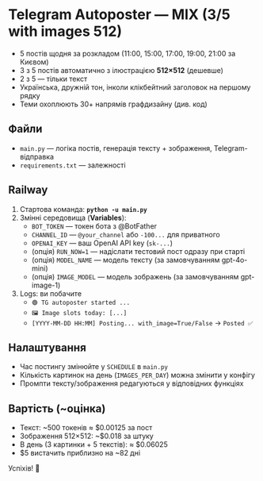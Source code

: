 # Telegram Autoposter — MIX (3/5 with images 512)

- 5 постів щодня за розкладом (11:00, 15:00, 17:00, 19:00, 21:00 за Києвом)
- 3 з 5 постів автоматично з ілюстрацією **512×512** (дешевше)
- 2 з 5 — тільки текст
- Українська, дружній тон, інколи клікбейтний заголовок на першому рядку
- Теми охоплюють 30+ напрямів графдизайну (див. код)

## Файли
- `main.py` — логіка постів, генерація тексту + зображення, Telegram-відправка
- `requirements.txt` — залежності

## Railway
1. Стартова команда: **`python -u main.py`**
2. Змінні середовища (**Variables**):
   - `BOT_TOKEN` — токен бота з @BotFather
   - `CHANNEL_ID` — `@your_channel` або `-100...` для приватного
   - `OPENAI_KEY` — ваш OpenAI API key (`sk-...`)
   - (опція) `RUN_NOW=1` — надіслати тестовий пост одразу при старті
   - (опція) `MODEL_NAME` — модель тексту (за замовчуванням gpt-4o-mini)
   - (опція) `IMAGE_MODEL` — модель зображень (за замовчуванням gpt-image-1)
3. Logs: ви побачите
   - `🟢 TG autoposter started ...`
   - `🖼️ Image slots today: [...]`
   - `[YYYY-MM-DD HH:MM] Posting... with_image=True/False` → `Posted ✅`

## Налаштування
- Час постингу змінюйте у `SCHEDULE` в `main.py`
- Кількість картинок на день (`IMAGES_PER_DAY`) можна змінити у конфігу
- Промпти тексту/зображення редагуються у відповідних функціях

## Вартість (~оцінка)
- Текст: ~500 токенів ≈ $0.00125 за пост
- Зображення 512×512: ~$0.018 за штуку
- В день (3 картинки + 5 текстів): ≈ $0.06025
- $5 вистачить приблизно на ~82 дні

Успіхів! 🎯